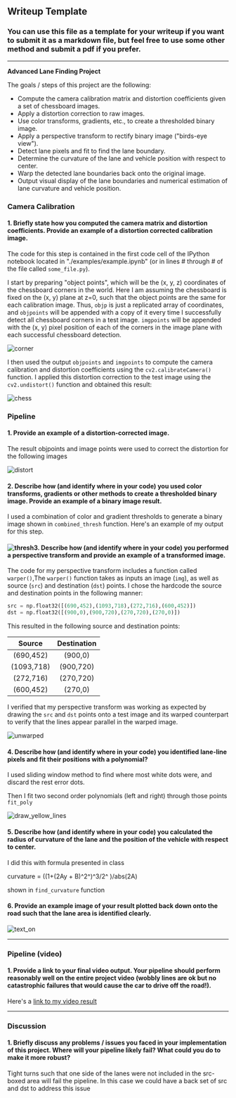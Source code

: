 ## Writeup Template

### You can use this file as a template for your writeup if you want to submit it as a markdown file, but feel free to use some other method and submit a pdf if you prefer.

---

**Advanced Lane Finding Project**

The goals / steps of this project are the following:

* Compute the camera calibration matrix and distortion coefficients given a set of chessboard images.
* Apply a distortion correction to raw images.
* Use color transforms, gradients, etc., to create a thresholded binary image.
* Apply a perspective transform to rectify binary image ("birds-eye view").
* Detect lane pixels and fit to find the lane boundary.
* Determine the curvature of the lane and vehicle position with respect to center.
* Warp the detected lane boundaries back onto the original image.
* Output visual display of the lane boundaries and numerical estimation of lane curvature and vehicle position.

### Camera Calibration

#### 1. Briefly state how you computed the camera matrix and distortion coefficients. Provide an example of a distortion corrected calibration image.

The code for this step is contained in the first code cell of the IPython notebook located in "./examples/example.ipynb" (or in lines # through # of the file called `some_file.py`).  

I start by preparing "object points", which will be the (x, y, z) coordinates of the chessboard corners in the world. Here I am assuming the chessboard is fixed on the (x, y) plane at z=0, such that the object points are the same for each calibration image.  Thus, `objp` is just a replicated array of coordinates, and `objpoints` will be appended with a copy of it every time I successfully detect all chessboard corners in a test image.  `imgpoints` will be appended with the (x, y) pixel position of each of the corners in the image plane with each successful chessboard detection.  

![corner](/Users/ScottieYan/CarND/CarND-Advanced-Lane-Lines/output_images/corner.png)

I then used the output `objpoints` and `imgpoints` to compute the camera calibration and distortion coefficients using the `cv2.calibrateCamera()` function.  I applied this distortion correction to the test image using the `cv2.undistort()` function and obtained this result: 

![chess](/Users/ScottieYan/CarND/CarND-Advanced-Lane-Lines/output_images/chess.png)

### Pipeline

#### 1. Provide an example of a distortion-corrected image.

The result objpoints and image points were used to correct the distortion for the following images

![distort](/Users/ScottieYan/CarND/CarND-Advanced-Lane-Lines/output_images/distort.png)



#### 2. Describe how (and identify where in your code) you used color transforms, gradients or other methods to create a thresholded binary image.  Provide an example of a binary image result.

I used a combination of color and gradient thresholds to generate a binary image shown in `combined_thresh` function.  Here's an example of my output for this step.  

#### ![thresh](/Users/ScottieYan/CarND/CarND-Advanced-Lane-Lines/output_images/thresh.png)3. Describe how (and identify where in your code) you performed a perspective transform and provide an example of a transformed image.

The code for my perspective transform includes a function called `warper()`,The `warper()` function takes as inputs an image (`img`), as well as source (`src`) and destination (`dst`) points.  I chose the hardcode the source and destination points in the following manner:

```python
src = np.float32([(690,452),(1093,718),(272,716),(600,452)])
dst = np.float32([(900,0),(900,720),(270,720),(270,0)])
```

This resulted in the following source and destination points:

|   Source   | Destination |
| :--------: | :---------: |
| (690,452)  |   (900,0)   |
| (1093,718) |  (900,720)  |
| (272,716)  |  (270,720)  |
| (600,452)  |   (270,0)   |

I verified that my perspective transform was working as expected by drawing the `src` and `dst` points onto a test image and its warped counterpart to verify that the lines appear parallel in the warped image.

![unwarped](/Users/ScottieYan/CarND/CarND-Advanced-Lane-Lines/output_images/unwarped.png)

#### 4. Describe how (and identify where in your code) you identified lane-line pixels and fit their positions with a polynomial?

I used sliding window method to find where most white dots were, and discard the rest error dots.

Then I fit two second order polynomials (left and right) through those points `fit_poly` 

![draw_yellow_lines](/Users/ScottieYan/CarND/CarND-Advanced-Lane-Lines/output_images/draw_yellow_lines.png)

#### 5. Describe how (and identify where in your code) you calculated the radius of curvature of the lane and the position of the vehicle with respect to center.

I did this with formula presented in class

curvature = ((1+(2Ay + B)^2^)^3/2^ )/abs(2A)

shown in `find_curvature` function

#### 6. Provide an example image of your result plotted back down onto the road such that the lane area is identified clearly.

![text_on](/Users/ScottieYan/CarND/CarND-Advanced-Lane-Lines/output_images/text_on.png)

---



### Pipeline (video)

#### 1. Provide a link to your final video output.  Your pipeline should perform reasonably well on the entire project video (wobbly lines are ok but no catastrophic failures that would cause the car to drive off the road!).

Here's a [link to my video result](./output_images/project_video_out.mp4)

---

### Discussion

#### 1. Briefly discuss any problems / issues you faced in your implementation of this project.  Where will your pipeline likely fail?  What could you do to make it more robust?

Tight turns such that one side of the lanes were not included in the src-boxed area will fail the pipeline. In this case we could have a back set of src and dst to address this issue
